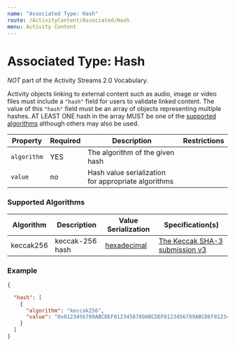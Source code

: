 ```yaml
---
name: "Associated Type: Hash"
route: /ActivityContent/Associated/Hash
menu: Activity Content
---
```


# Associated Type: Hash

*NOT* part of the Activity Streams 2.0 Vocabulary.

Activity objects linking to external content such as audio, image or video files must include a `"hash"` field for users to validate linked content.
The value of this `"hash"` field must be an array of objects representing multiple hashes.
AT LEAST ONE hash in the array MUST be one of the [supported algorithms](#supported-algorithms) although others may also be used.

| Property | Required | Description | Restrictions |
| --- | --- | --- | --- |
| `algorithm` | YES | The algorithm of the given hash | |
| `value` | no | Hash value serialization for appropriate algorithms | |

### Supported Algorithms

| Algorithm | Description | Value Serialization | Specification(s) |
| --- | --- | --- | --- |
| keccak256 | keccak-256 hash | [hexadecimal](/Announcements/Overview#hexadecimal) | [The Keccak SHA-3 submission v3](https://keccak.team/files/Keccak-submission-3.pdf) |

### Example

```json
{

  "hash": [
    {
      "algorithm": "keccak256",
      "value": "0x0123456789ABCDEF0123456789ABCDEF0123456789ABCDEF0123456789ABCDEF"
    }
  ]
}
```
